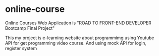 # online-course

Online Courses Web Application is "ROAD TO FRONT-END DEVELOPER Bootcamp Final Project"

This my project is e-learning website about programmimg using Youtube API for get programming video course.
And using mock API for login, register system

